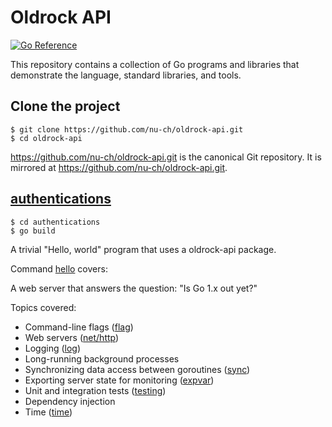 # Oldrock API

[![Go Reference](https://pkg.go.dev/badge/golang.org/x/example.svg)](https://pkg.go.dev/golang.org/x/example)

This repository contains a collection of Go programs and libraries that
demonstrate the language, standard libraries, and tools.

## Clone the project

```
$ git clone https://github.com/nu-ch/oldrock-api.git
$ cd oldrock-api
```
https://github.com/nu-ch/oldrock-api.git is the canonical Git repository.
It is mirrored at https://github.com/nu-ch/oldrock-api.git.
## [authentications](authentications/)

```
$ cd authentications
$ go build
```
A trivial "Hello, world" program that uses a oldrock-api package.

Command [hello](hello/) covers:

A web server that answers the question: "Is Go 1.x out yet?"

Topics covered:

* Command-line flags ([flag](//golang.org/pkg/flag/))
* Web servers ([net/http](//golang.org/pkg/net/http/))
* Logging ([log](//golang.org/pkg/log/))
* Long-running background processes
* Synchronizing data access between goroutines ([sync](//golang.org/pkg/sync/))
* Exporting server state for monitoring ([expvar](//golang.org/pkg/expvar/))
* Unit and integration tests ([testing](//golang.org/pkg/testing/))
* Dependency injection
* Time ([time](//golang.org/pkg/time/))
